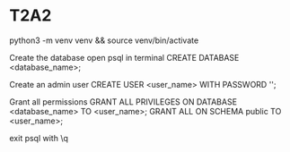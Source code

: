 # T2A2



python3 -m venv venv && source venv/bin/activate

Create the database
open psql in terminal
CREATE DATABASE <database_name>;

Create an admin user
CREATE USER <user_name> WITH PASSWORD '<yourpassword>';

Grant all permissions
GRANT ALL PRIVILEGES ON DATABASE <database_name> TO <user_name>;
GRANT ALL ON SCHEMA public TO <user_name>;

exit psql with \q